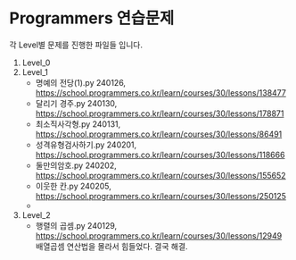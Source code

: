 # Programmers 연습문제 

각 Level별 문제를 진행한 파일들 입니다.

1. Level_0
2. Level_1
    - 명예의 전당(1).py     240126, https://school.programmers.co.kr/learn/courses/30/lessons/138477
    - 달리기 경주.py        240130, https://school.programmers.co.kr/learn/courses/30/lessons/178871
    - 최소직사각형.py       240131, https://school.programmers.co.kr/learn/courses/30/lessons/86491
    - 성격유형검사하기.py   240201, https://school.programmers.co.kr/learn/courses/30/lessons/118666
    - 둘만의암호.py         240202, https://school.programmers.co.kr/learn/courses/30/lessons/155652
    - 이웃한 칸.py          240205, https://school.programmers.co.kr/learn/courses/30/lessons/250125
    - 
3. Level_2
    - 행렬의 곱셈.py        240129, https://school.programmers.co.kr/learn/courses/30/lessons/12949
      배열곱셈 연산법을 몰라서 힘들었다. 결국 해결.